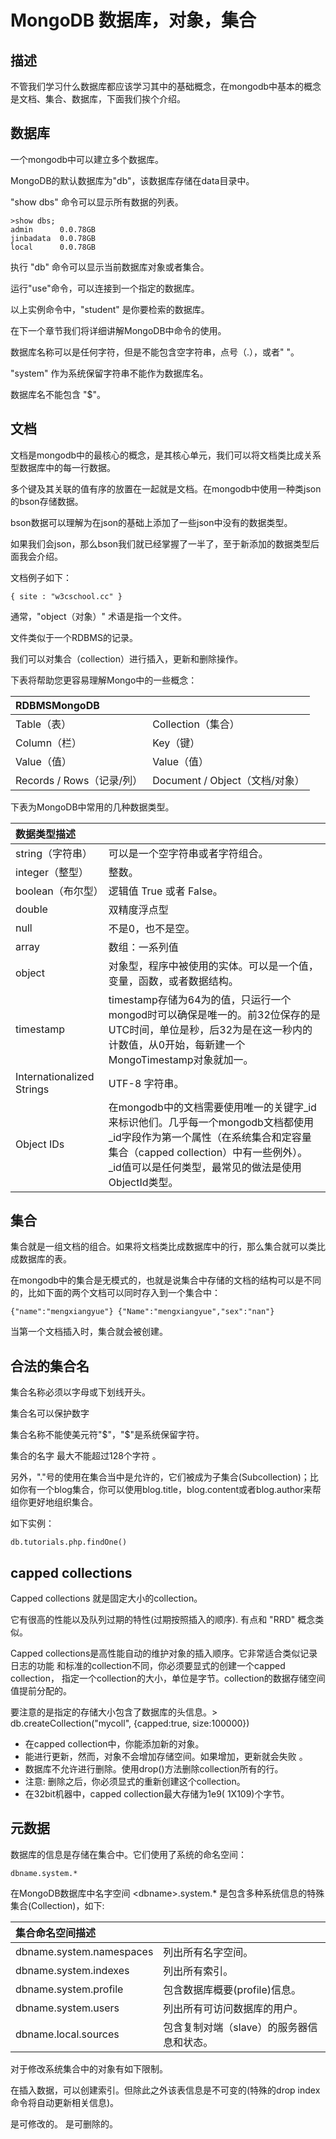# **MongoDB 数据库，对象，集合**

## **描述**

不管我们学习什么数据库都应该学习其中的基础概念，在mongodb中基本的概念是文档、集合、数据库，下面我们挨个介绍。

## **数据库**

一个mongodb中可以建立多个数据库。

MongoDB的默认数据库为"db"，该数据库存储在data目录中。

"show dbs" 命令可以显示所有数据的列表。

```
>show dbs;
admin      0.0.78GB
jinbadata  0.0.78GB
local      0.0.78GB
```

执行 "db" 命令可以显示当前数据库对象或者集合。

运行"use"命令，可以连接到一个指定的数据库。

以上实例命令中，"student" 是你要检索的数据库。

在下一个章节我们将详细讲解MongoDB中命令的使用。

数据库名称可以是任何字符，但是不能包含空字符串，点号（.），或者" "。

"system" 作为系统保留字符串不能作为数据库名。

数据库名不能包含 "$"。

## **文档**

文档是mongodb中的最核心的概念，是其核心单元，我们可以将文档类比成关系型数据库中的每一行数据。

多个键及其关联的值有序的放置在一起就是文档。在mongodb中使用一种类json的bson存储数据。

bson数据可以理解为在json的基础上添加了一些json中没有的数据类型。

如果我们会json，那么bson我们就已经掌握了一半了，至于新添加的数据类型后面我会介绍。

文档例子如下：

```
{ site : "w3cschool.cc" }

```

通常，"object（对象）" 术语是指一个文件。

文件类似于一个RDBMS的记录。

我们可以对集合（collection）进行插入，更新和删除操作。

下表将帮助您更容易理解Mongo中的一些概念：

| **RDBMSMongoDB** |  |
| :--- | :--- |
| Table（表） | Collection（集合） |
| Column（栏） | Key（键） |
| Value（值） | Value（值） |
| Records \/ Rows（记录\/列） | Document \/ Object（文档\/对象） |

下表为MongoDB中常用的几种数据类型。

| **数据类型描述** |  |
| :--- | :--- |
| string（字符串） | 可以是一个空字符串或者字符组合。 |
| integer（整型） | 整数。 |
| boolean（布尔型） | 逻辑值 True 或者 False。 |
| double | 双精度浮点型 |
| null | 不是0，也不是空。 |
| array | 数组：一系列值 |
| object | 对象型，程序中被使用的实体。可以是一个值，变量，函数，或者数据结构。 |
| timestamp | timestamp存储为64为的值，只运行一个mongod时可以确保是唯一的。前32位保存的是UTC时间，单位是秒，后32为是在这一秒内的计数值，从0开始，每新建一个MongoTimestamp对象就加一。 |
| Internationalized Strings | UTF-8 字符串。 |
| Object IDs | 在mongodb中的文档需要使用唯一的关键字\_id来标识他们。几乎每一个mongodb文档都使用\_id字段作为第一个属性（在系统集合和定容量集合（capped collection）中有一些例外）。\_id值可以是任何类型，最常见的做法是使用ObjectId类型。 |

## **集合**

集合就是一组文档的组合。如果将文档类比成数据库中的行，那么集合就可以类比成数据库的表。

在mongodb中的集合是无模式的，也就是说集合中存储的文档的结构可以是不同的，比如下面的两个文档可以同时存入到一个集合中：

```
{"name":"mengxiangyue"} {"Name":"mengxiangyue","sex":"nan"}

```

当第一个文档插入时，集合就会被创建。

## **合法的集合名**

集合名称必须以字母或下划线开头。

集合名可以保护数字

集合名称不能使美元符"$"，"$"是系统保留字符。

集合的名字 最大不能超过128个字符 。

另外，"."号的使用在集合当中是允许的，它们被成为子集合\(Subcollection\)；比如你有一个blog集合，你可以使用blog.title，blog.content或者blog.author来帮组你更好地组织集合。

如下实例：

```
db.tutorials.php.findOne()

```

## **capped collections**

Capped collections 就是固定大小的collection。

它有很高的性能以及队列过期的特性\(过期按照插入的顺序\). 有点和 "RRD" 概念类似。

Capped collections是高性能自动的维护对象的插入顺序。它非常适合类似记录日志的功能 和标准的collection不同，你必须要显式的创建一个capped collection， 指定一个collection的大小，单位是字节。collection的数据存储空间值提前分配的。

要注意的是指定的存储大小包含了数据库的头信息。&gt; db.createCollection\("mycoll", {capped:true, size:100000}\)

* 在capped collection中，你能添加新的对象。
* 能进行更新，然而，对象不会增加存储空间。如果增加，更新就会失败 。
* 数据库不允许进行删除。使用drop\(\)方法删除collection所有的行。
* 注意: 删除之后，你必须显式的重新创建这个collection。
* 在32bit机器中，capped collection最大存储为1e9\( 1X109\)个字节。

## **元数据**

数据库的信息是存储在集合中。它们使用了系统的命名空间：

```
dbname.system.*

```

在MongoDB数据库中名字空间 &lt;dbname&gt;.system.\* 是包含多种系统信息的特殊集合\(Collection\)，如下:

| **集合命名空间描述** |  |
| :--- | :--- |
| dbname.system.namespaces | 列出所有名字空间。 |
| dbname.system.indexes | 列出所有索引。 |
| dbname.system.profile | 包含数据库概要\(profile\)信息。 |
| dbname.system.users | 列出所有可访问数据库的用户。 |
| dbname.local.sources | 包含复制对端（slave）的服务器信息和状态。 |

对于修改系统集合中的对象有如下限制。

在插入数据，可以创建索引。但除此之外该表信息是不可变的\(特殊的drop index命令将自动更新相关信息\)。

是可修改的。 是可删除的。

